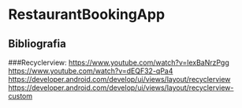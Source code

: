 # RestaurantBookingApp

## Bibliografia
###Recyclerview:
  https://www.youtube.com/watch?v=lexBaNrzPgg
  https://www.youtube.com/watch?v=dEQF32-qPa4
  https://developer.android.com/develop/ui/views/layout/recyclerview
  https://developer.android.com/develop/ui/views/layout/recyclerview-custom
